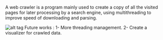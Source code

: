 A web crawler is a program mainly used to create a copy of all the visited pages for later processing by a search engine, using multithreading to improve speed of downloading and parsing.

![alt tag](http://i61.tinypic.com/2q07fxi.png)
Future works :
1- More threading management.
2- Create a visualizer for crawled data.

